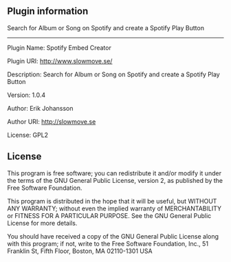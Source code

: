 ## Plugin information
Search for Album or Song on Spotify and create a Spotify Play Button
***
  Plugin Name: Spotify Embed Creator

  Plugin URI: http://www.slowmove.se/

  Description: Search for Album or Song on Spotify and create a Spotify Play Button

  Version: 1.0.4

  Author: Erik Johansson

  Author URI: http://slowmove.se

  License: GPL2

## License
  This program is free software; you can redistribute it and/or modify
  it under the terms of the GNU General Public License, version 2, as
  published by the Free Software Foundation.

  This program is distributed in the hope that it will be useful,
  but WITHOUT ANY WARRANTY; without even the implied warranty of
  MERCHANTABILITY or FITNESS FOR A PARTICULAR PURPOSE.  See the
  GNU General Public License for more details.

  You should have received a copy of the GNU General Public License
  along with this program; if not, write to the Free Software
  Foundation, Inc., 51 Franklin St, Fifth Floor, Boston, MA  02110-1301  USA